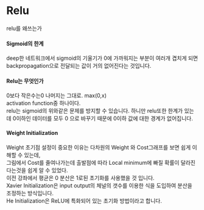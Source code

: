 # Relu
relu를 왜쓰는가

#### Sigmoid의 한계
deep한 네트워크에서 sigmoid의 기울기가 0에 가까워지는 부분이 여러개 겹치게 되면 backpropagation으로 전달되는 값이 거의 없어진다는 것입니다.

#### Relu는 무엇인가
0보다 작은수는0 나머지는 그대로. max(0,x)  
activation function중 하나이다.  
relu는 sigmoid의 위와같은 문제를 방지할 수 있습니다. 하니만 relu또한 한계가 있는데 0이하인 데이터를 모두 0 으로 바꾸기 때문에 0이하 값에 대한 경계가 없어집니다.

#### Weight Initialization
Weight 초기점 설정이 중요한 이유는 다차원의 Weight 와 Cost그래프를 보면 쉽게 이해할 수 있는데,  
그림에서 Cost를 줄여나가는데 출발점에 따라 Local minimum에 빠질 확률이 달라진다는것을 쉽게 알 수 있었다.  
이전 강좌에서 평균은 0 분산은 1로된 초기화를 사용했을 것 입니다.  
Xavier Initialization은 input output의 체널의 갯수를 이용한 식을 도입하여 분산을 조정하는 방식입니다.  
He Initialization은 ReLU에 특화되어 있는 초기화 방법이라고 합니다.  

